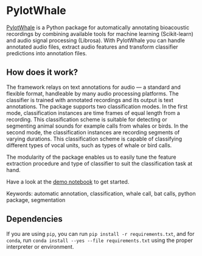 # PylotWhale

[PylotWhale](https://github.com/floreencia/pylotwhale) is a Python package for automatically annotating bioacoustic recordings by combining available tools for machine learning (Scikit-learn) and audio signal processing (Librosa). With PylotWhale you can handle annotated audio files, extract audio features and transform classifier predictions into annotation files. 

## How does it work?

The framework relays on text annotations for audio — a standard and flexible format, handleable by many audio processing platforms. The classifier is trained with annotated recordings and its output is text annotations. The package supports two classification modes. In the first mode, classification instances are time frames of equal length from a recording. This classification scheme is suitable for detecting or segmenting animal sounds for example calls from whales or birds. In the second mode, the classification instances are recording segments of varying durations. This classification scheme is capable of classifying different types of vocal units, such as types of whale or bird calls. 

The modularity of the package enables us to easily tune the feature extraction procedure and type of classifier to suit the classification task at hand.

Have a look at the [demo notebook](http://nbviewer.jupyter.org/github/floreencia/pylotwhale/blob/master/examples/segment_Bat_B.ipynb) to get started.

Keywords: automatic annotation, classification, whale call, bat calls, python package, segmentation


## Dependencies

If you are using `pip`, you can run `pip install -r requirements.txt`,
and for `conda`, run `conda install --yes --file requirements.txt`
using the proper interpreter or environment.
